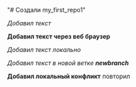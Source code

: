 "# Создали my_first_repo1" 

 *Добавил текст*

 __Добавил текст через веб браузер__
 
*Добавил текст локально*
 
 *Добавил текст в новой ветке __newbranch__*

 **Добавил локальный конфликт** повторил

 